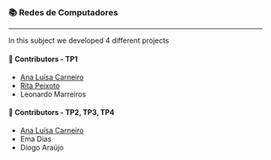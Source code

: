### :books: Redes de Computadores
***

In this subject we developed 4 different projects

#### :handshake: Contributors - TP1
- [Ana Luísa Carneiro](https://github.com/Analucar)
- [Rita Peixoto](https://github.com/rita-peixoto)
- Leonardo Marreiros

#### :handshake: Contributors - TP2, TP3, TP4
- [Ana Luísa Carneiro](https://github.com/Analucar)
- Ema Dias
- Diogo Araújo
